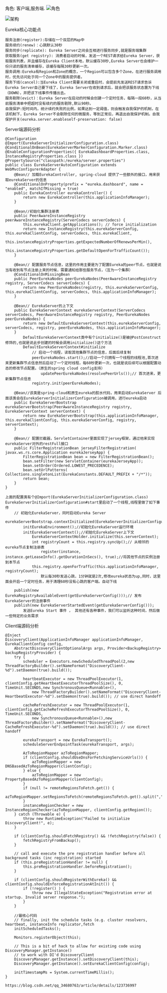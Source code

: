 角色: 客户端,服务端.
![角色](img/1281657767188_.pic.jpg)

![架构](img/1291657767207_.pic.jpg)

Eureka核心功能点
    
    服务注册(register):存储在一个双层的Map中
    服务续约(renew)：心跳默认30秒
    服务同步(replicate): Eureka Server之间会互相进行服务同步,就是服务端集群
    获取服务(get registry): 消费者启动的时候，发送一个REST请求给Eureka Server，获取服务列表，并且缓存在Eureka Client本地，默认缓存30秒,Eureka Server也会维护一份只读的服务清单缓存，该缓存每隔30秒更新一次。
    服务调用:Eureka有Region和Zone的概念，一个Region可以包含多个Zone，在进行服务调用时，优先访问处于同一个Zone中的服务提供者。
    服务下线(cancel):当Eureka Client需要关闭或重启时，会提前先发送REST请求告诉Eureka Server自己要下线了，Eureka Server在收到请求后，就会把该服务状态置为下线（DOWN），并把该下线事件传播出去。
    服务剔除(evict)：Eureka Server在启动的时候会创建一个定时任务，每隔一段60秒，从当前服务清单中把超时没有续约的服务剔除,默认90秒。
    自我保护:短时间内，统计续约失败的比例，如果达到一定阈值，则会触发自我保护的机制，在该机制下，Eureka Server不会剔除任何的微服务，等到正常后，再退出自我保护机制。自我保护开关(eureka.server.enableself-preservation: false)
    
Server端源码分析

    @Configuration
    @Import(EurekaServerInitializerConfiguration.class)
    @ConditionalOnBean(EurekaServerMarkerConfiguration.Marker.class)
    @EnableConfigurationProperties({ EurekaDashboardProperties.class, InstanceRegistryProperties.class })
    @PropertySource("classpath:/eureka/server.properties")
    public class EurekaServerAutoConfiguration extends WebMvcConfigurerAdapter {
        @Bean// 加载EurekaController, spring‐cloud 提供了一些额外的接口，用来获取eurekaServer的信息
        @ConditionalOnProperty(prefix = "eureka.dashboard", name = "enabled", matchIfMissing = true)
        public EurekaController eurekaController() {
            return new EurekaController(this.applicationInfoManager);
        }
    
        @Bean//初始化集群注册表
        public PeerAwareInstanceRegistry peerAwareInstanceRegistry(ServerCodecs serverCodecs) {
            this.eurekaClient.getApplications(); // force initialization
            return new InstanceRegistry(this.eurekaServerConfig, this.eurekaClientConfig, serverCodecs, this.eurekaClient,
                this.instanceRegistryProperties.getExpectedNumberOfRenewsPerMin(),
                this.instanceRegistryProperties.getDefaultOpenForTrafficCount());
        }
        
        @Bean// 配置服务节点信息，这里的作用主要是为了配置Eureka的peer节点，也就是说当有收到有节点注册上来的时候，需要通知给那些服务节点，（互为一个集群）
        @ConditionalOnMissingBean
        public PeerEurekaNodes peerEurekaNodes(PeerAwareInstanceRegistry registry, ServerCodecs serverCodecs) {
            return new PeerEurekaNodes(registry, this.eurekaServerConfig, this.eurekaClientConfig, serverCodecs, this.applicationInfoManager);
        }
        
        @Bean// EurekaServer的上下文
        public EurekaServerContext eurekaServerContext(ServerCodecs serverCodecs, PeerAwareInstanceRegistry registry, PeerEurekaNodes peerEurekaNodes) {
            return new DefaultEurekaServerContext(this.eurekaServerConfig, serverCodecs, registry, peerEurekaNodes, this.applicationInfoManager);
        }
            DefaultEurekaServerContext类中有个initialize()是被@PostConstruct修饰的,也就是说此步创建的时候会调用initialize()这个方法
            DefaultEurekaServerContext#initialize
                // 启动一个线程，读取其他集群节点的信息，后面后续复制
                peerEurekaNodes.start();//启动一个只拥有一个线程的线程池,首次进来更新集群节点信息然后启动了一个定时线程，每60秒更新一次，也就是说后续可以根据配置动态的修改节点配置。（原生的spring cloud config支持）
                    updatePeerEurekaNodes(resolvePeerUrls());// 首次进来，更新集群节点信息
                registry.init(peerEurekaNodes);
                
        @Bean//该类是spring‐cloud和原生eureka的胶水代码，用来启动EurekaServer 后面该类会在EurekaServerInitializerConfiguration被调用，进行eureka启动
        public EurekaServerBootstrap eurekaServerBootstrap(PeerAwareInstanceRegistry registry, EurekaServerContext serverContext) {
            return new EurekaServerBootstrap(this.applicationInfoManager, this.eurekaClientConfig, this.eurekaServerConfig, registry, serverContext);
        }
        
        @Bean// 配置拦截器，ServletContainer里面实现了jersey框架，通过他来实现eurekaServer对外的restFull接口
        public FilterRegistrationBean jerseyFilterRegistration( javax.ws.rs.core.Application eurekaJerseyApp) {
            FilterRegistrationBean bean = new FilterRegistrationBean();
            bean.setFilter(new ServletContainer(eurekaJerseyApp));
            bean.setOrder(Ordered.LOWEST_PRECEDENCE);
            bean.setUrlPatterns( Collections.singletonList(EurekaConstants.DEFAULT_PREFIX + "/*"));
            return bean;
        }
    }
    
    上面的配置类有个@Import(EurekaServerInitializerConfiguration.class)
    EurekaServerInitializerConfiguration#start里启动了一个线程,线程里做了如下事件
        // 初始化EurekaServer，同时启动Eureka Server
        eurekaServerBootstrap.contextInitialized(EurekaServerInitializerConfiguration.this.servletContext);
            initEurekaEnvironment();//初始化EurekaServer运行环境
            initEurekaServerContext();//初始化EurekaServer上下文
                EurekaServerContextHolder.initialize(this.serverContext);
                int registryCount = this.registry.syncUp();// 从相邻的eureka节点复制注册表
                    register(instance, instance.getLeaseInfo().getDurationInSecs(), true);//将其他节点的实例注册到本节点
                this.registry.openForTraffic(this.applicationInfoManager, registryCount);
                    默认每30秒发送心跳，1分钟就是2次,修改eureka状态为up,同时，这里面会开启一个定时任务，用于清理60秒没有心跳的客户端。自动下线
        
        publish(new EurekaRegistryAvailableEvent(getEurekaServerConfig()));// 发布EurekaServer的注册事件
        publish(new EurekaServerStartedEvent(getEurekaServerConfig()));
            发送Eureka Start 事件 ， 其他还有各种事件，我们可以监听这种时间，然后做一些特定的业务需求
         
Client端源码分析
    
    @Inject
    DiscoveryClient(ApplicationInfoManager applicationInfoManager, EurekaClientConfig config, 
        AbstractDiscoveryClientOptionalArgs args, Provider<BackupRegistry> backupRegistryProvider) {
        try {
            scheduler = Executors.newScheduledThreadPool(2,new ThreadFactoryBuilder().setNameFormat("DiscoveryClient‐%d").setDaemon(true).build());
        
            heartbeatExecutor = new ThreadPoolExecutor(1, clientConfig.getHeartbeatExecutorThreadPoolSize(), 0, TimeUnit.SECONDS,new SynchronousQueue<Runnable>(),
                new ThreadFactoryBuilder().setNameFormat("DiscoveryClient‐HeartbeatExecutor‐%d").setDaemon(true).build()); // use direct handoff
            
            cacheRefreshExecutor = new ThreadPoolExecutor(1, clientConfig.getCacheRefreshExecutorThreadPoolSize(), 0, TimeUnit.SECONDS,
                new SynchronousQueue<Runnable>(),new ThreadFactoryBuilder().setNameFormat("DiscoveryClient‐CacheRefreshExecutor‐%d").setDaemon(true).build()); // use direct handoff
            
            eurekaTransport = new EurekaTransport();
            scheduleServerEndpointTask(eurekaTransport, args);
        
            AzToRegionMapper azToRegionMapper;
            if (clientConfig.shouldUseDnsForFetchingServiceUrls()) {
                azToRegionMapper = new DNSBasedAzToRegionMapper(clientConfig);
            } else {
                azToRegionMapper = new PropertyBasedAzToRegionMapper(clientConfig);
            }
            if (null != remoteRegionsToFetch.get()) {
                azToRegionMapper.setRegionsToFetch(remoteRegionsToFetch.get().split(","));
            }
            instanceRegionChecker = new InstanceRegionChecker(azToRegionMapper, clientConfig.getRegion());
        } catch (Throwable e) {
            throw new RuntimeException("Failed to initialize DiscoveryClient!", e);
        }
        
        if (clientConfig.shouldFetchRegistry() && !fetchRegistry(false)) {
            fetchRegistryFromBackup();
        }
        
        // call and execute the pre registration handler before all background tasks (inc registration) started
        if (this.preRegistrationHandler != null) {
            this.preRegistrationHandler.beforeRegistration();
        }
        
        if (clientConfig.shouldRegisterWithEureka() && clientConfig.shouldEnforceRegistrationAtInit()) {
            if (!register() ) {
                throw new IllegalStateException("Registration error at startup. Invalid server response.");
            }
        }
        
        //最核心代码
        // finally, init the schedule tasks (e.g. cluster resolvers, heartbeat, instanceInfo replicator,fetch
        initScheduledTasks();
        
        Monitors.registerObject(this);
        
        // This is a bit of hack to allow for existing code using DiscoveryManager.getInstance()
        // to work with DI'd DiscoveryClient
        DiscoveryManager.getInstance().setDiscoveryClient(this);
        DiscoveryManager.getInstance().setEurekaClientConfig(config);
        
        initTimestampMs = System.currentTimeMillis();
    }
    
    https://blog.csdn.net/qq_34680763/article/details/123736997
    
    





















